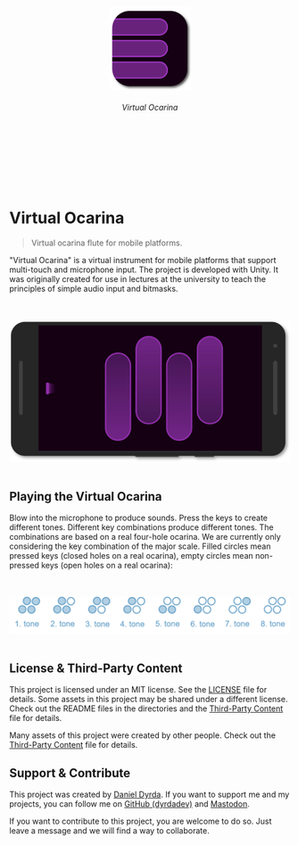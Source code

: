 <br>
<br>
<br>
<br>
<br>
<br>
<div align=center>
<a href="https://github.com/dyrdadev/virtual-ocarina">
    <img src="./Media/icon.png" alt="An icon of the Virtual Ocarina project." width="148px"/>
</a>
</div>
<h6 align=center>
    Virtual Ocarina
</h6>
<br>
<br>
<br>
<br>
<br>
<br>



# Virtual Ocarina

> Virtual ocarina flute for mobile platforms.

"Virtual Ocarina" is a virtual instrument for mobile platforms that support multi-touch and microphone input. The project is developed with Unity. It was originally created for use in lectures at the university to teach the principles of simple audio input and bitmasks.

<p align=center>
    <br>
    <br>
    <a href="https://github.com/dyrdadev/virtual-ocarina">
        <img src="./Media/virtual-ocarina-with-device.png" alt="A device mockup of the virtual ocarina."/>
    </a>
    <br>
    <br>
</p>

## Playing the Virtual Ocarina

Blow into the microphone to produce sounds. Press the keys to create different tones. Different key combinations produce different tones. The combinations are based on a real four-hole ocarina. We are currently only considering the key combination of the major scale. Filled circles mean pressed keys (closed holes on a real ocarina), empty circles mean non-pressed keys (open holes on a real ocarina):

<p align=center>
    <br>
    <br>
    <a href="https://github.com/dyrdadev/virtual-ocarina">
        <img src="./Media/tones.png" alt="The key combinations and tones of the virtual ocarina."/>
    </a>
    <br>
    <br>
</p>


## License & Third-Party Content

This project is licensed under an MIT license. See the [LICENSE](/LICENSE) file for details. Some assets in this project may be shared under a different license. Check out the README files in the directories and the [Third-Party Content](/ThirdPartyContent.md) file for details.

Many assets of this project were created by other people. Check out the [Third-Party Content](/ThirdPartyContent.md) file for details.

## Support & Contribute

This project was created by [Daniel Dyrda](https://dyrda.page). If you want to support me and my projects, you can follow me on [GitHub (dyrdadev)](https://github.com/dyrdadev) and [Mastodon](https://dyrda.page/contact).

If you want to contribute to this project, you are welcome to do so. Just leave a message and we will find a way to collaborate.

